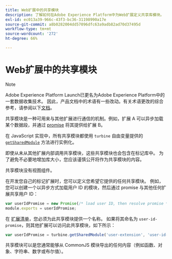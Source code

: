 ```yaml
---
title: Web扩展中的共享模块
description: 了解如何在Adobe Experience Platform中为Web扩展定义共享库模块。
exl-id: ec013a39-966c-43f3-bc36-31198990a17e
source-git-commit: a8b0282004dd57096dfc63a9adb82ad70d37495d
workflow-type: tm+mt
source-wordcount: '272'
ht-degree: 66%

---
```


# Web扩展中的共享模块

>[!NOTE]
>
>Adobe Experience Platform Launch已更名为Adobe Experience Platform中的一套数据收集技术。 因此，产品文档中的术语有一些改动。有关术语更改的综合参考，请参阅以下[文档](../../term-updates.md)。

共享模块是一种可用来与其他扩展进行通信的机制。例如，扩展 A 可以异步加载某个数据段，并通过 [promise](https://developer.mozilla.org/zh-CN/docs/Web/JavaScript/Reference/Global_Objects/Promise) 将其提供给扩展 B。

在 JavaScript 实现中，所有共享模块都使用 `turbine` 自由变量提供的 [`getSharedModule`](../turbine.md#shared) 方法进行实例化。

即使从未从其他扩展内部调用共享模块，这些共享模块也会包含在标记库中。 为了避免不必要地增加库大小，您应该谨慎公开将作为共享模块的内容。

共享模块没有视图组件。

在开发您自己的标记扩展时，您可以定义您希望它提供的任何共享模块。 例如，您可以创建一个以异步方式加载用户 ID 的模块，然后通过 promise 与其他任何扩展共享用户 ID：

```javascript
var userIdPromise = new Promise(/* load user ID, then resolve promise */);
module.exports = userIdPromise;
```

在 [扩展清单](../manifest.md)，您必须为此共享模块提供一个名称。 如果将其命名为 `user-id-promise`，则其他扩展可以访问此共享模块，如下所示：

```javascript
var userIdPromise = turbine.getSharedModule('user-extension', 'user-id-promise');
```

共享模块可以是您通常能够从 CommonJS 模块导出的任何内容（例如函数、对象、字符串、数字或布尔值）。
